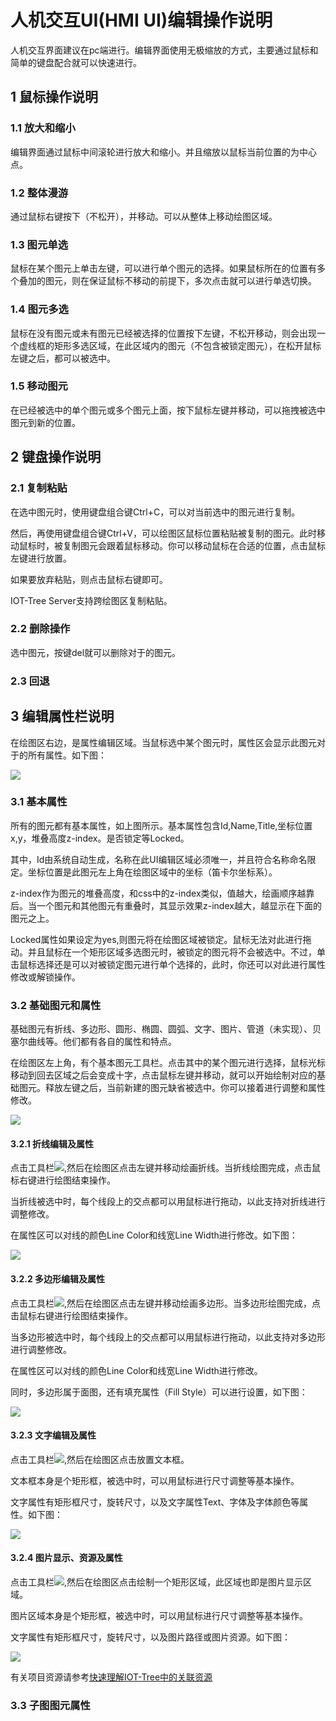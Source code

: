人机交互UI(HMI UI)编辑操作说明
==

人机交互界面建议在pc端进行。编辑界面使用无极缩放的方式，主要通过鼠标和简单的键盘配合就可以快速进行。

## 1 鼠标操作说明

### 1.1 放大和缩小

编辑界面通过鼠标中间滚轮进行放大和缩小。并且缩放以鼠标当前位置的为中心点。

### 1.2 整体漫游

通过鼠标右键按下（不松开），并移动。可以从整体上移动绘图区域。

### 1.3 图元单选

鼠标在某个图元上单击左键，可以进行单个图元的选择。如果鼠标所在的位置有多个叠加的图元，则在保证鼠标不移动的前提下，多次点击就可以进行单选切换。

### 1.4 图元多选

鼠标在没有图元或未有图元已经被选择的位置按下左键，不松开移动，则会出现一个虚线框的矩形多选区域，在此区域内的图元（不包含被锁定图元），在松开鼠标左键之后，都可以被选中。

### 1.5 移动图元

在已经被选中的单个图元或多个图元上面，按下鼠标左键并移动，可以拖拽被选中图元到新的位置。

## 2 键盘操作说明

### 2.1 复制粘贴

在选中图元时，使用键盘组合键Ctrl+C，可以对当前选中的图元进行复制。

然后，再使用键盘组合键Ctrl+V，可以绘图区鼠标位置粘贴被复制的图元。此时移动鼠标时，被复制图元会跟着鼠标移动。你可以移动鼠标在合适的位置，点击鼠标左键进行放置。

如果要放弃粘贴，则点击鼠标右键即可。

IOT-Tree Server支持跨绘图区复制粘贴。

### 2.2 删除操作

选中图元，按键del就可以删除对于的图元。

### 2.3 回退

## 3 编辑属性栏说明

在绘图区右边，是属性编辑区域。当鼠标选中某个图元时，属性区会显示此图元对于的所有属性。如下图：

<img src="../img/hmi_prop1.png">

### 3.1 基本属性

所有的图元都有基本属性，如上图所示。基本属性包含Id,Name,Title,坐标位置x,y，堆叠高度z-index。是否锁定等Locked。

其中，Id由系统自动生成，名称在此UI编辑区域必须唯一，并且符合名称命名限定。坐标位置是此图元左上角在绘图区域中的坐标（笛卡尔坐标系）。

z-index作为图元的堆叠高度，和css中的z-index类似，值越大，绘画顺序越靠后。当一个图元和其他图元有重叠时，其显示效果z-index越大，越显示在下面的图元之上。

Locked属性如果设定为yes,则图元将在绘图区域被锁定。鼠标无法对此进行拖动。并且鼠标在一个矩形区域多选图元时，被锁定的图元将不会被选中。不过，单击鼠标选择还是可以对被锁定图元进行单个选择的，此时，你还可以对此进行属性修改或解锁操作。

### 3.2 基础图元和属性

基础图元有折线、多边形、圆形、椭圆、圆弧、文字、图片、管道（未实现）、贝塞尔曲线等。他们都有各自的属性和特点。

在绘图区左上角，有个基本图元工具栏。点击其中的某个图元进行选择，鼠标光标移动到回去区域之后会变成十字，点击鼠标左键并移动，就可以开始绘制对应的基础图元。释放左键之后，当前新建的图元缺省被选中。你可以接着进行调整和属性修改。

<img src="../img/hmi_basic1.png">

#### 3.2.1 折线编辑及属性

点击工具栏<img src="../img/hmi_basic_zln.png">,然后在绘图区点击左键并移动绘画折线。当折线绘图完成，点击鼠标右键进行绘图结束操作。

当折线被选中时，每个线段上的交点都可以用鼠标进行拖动，以此支持对折线进行调整修改。

在属性区可以对线的颜色Line Color和线宽Line Width进行修改。如下图：

<img src="../img/hmi_basic_zln1.png">


#### 3.2.2 多边形编辑及属性

点击工具栏<img src="../img/hmi_basic_py.png">,然后在绘图区点击左键并移动绘画多边形。当多边形绘图完成，点击鼠标右键进行绘图结束操作。

当多边形被选中时，每个线段上的交点都可以用鼠标进行拖动，以此支持对多边形进行调整修改。

在属性区可以对线的颜色Line Color和线宽Line Width进行修改。

同时，多边形属于面图，还有填充属性（Fill Style）可以进行设置，如下图：

<img src="../img/hmi_basic_py1.png">

#### 3.2.3 文字编辑及属性

点击工具栏<img src="../img/hmi_basic_txt.png">,然后在绘图区点击放置文本框。

文本框本身是个矩形框，被选中时，可以用鼠标进行尺寸调整等基本操作。

文字属性有矩形框尺寸，旋转尺寸，以及文字属性Text、字体及字体颜色等属性。如下图：

<img src="../img/hmi_basic_txt1.png">

#### 3.2.4 图片显示、资源及属性

点击工具栏<img src="../img/hmi_basic_img.png">,然后在绘图区点击绘制一个矩形区域，此区域也即是图片显示区域。

图片区域本身是个矩形框，被选中时，可以用鼠标进行尺寸调整等基本操作。

文字属性有矩形框尺寸，旋转尺寸，以及图片路径或图片资源。如下图：

<img src="../img/hmi_basic_img1.png">

有关项目资源请参考[快速理解IOT-Tree中的关联资源][qn_res]

### 3.3 子图图元属性





[qn_res]: ./quick_know_res.md
